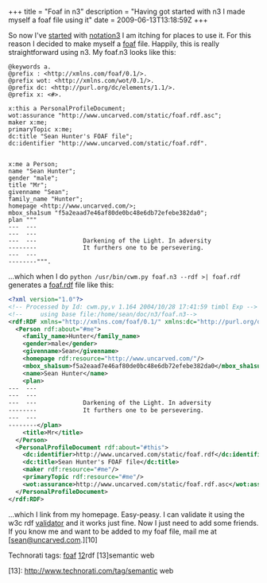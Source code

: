 +++
title = "Foaf in n3"
description = "Having got started with n3 I made myself a foaf file using it"
date = 2009-06-13T13:18:59Z
+++


So now I've [started][5] with [notation3][6] I am itching for places to use
it. For this reason I decided to make myself a [foaf][7] file. Happily,
this is really straightforward using n3. My foaf.n3 looks like this:

```n3
@keywords a.
@prefix : <http://xmlns.com/foaf/0.1/>.
@prefix wot: <http://xmlns.com/wot/0.1/>.
@prefix dc: <http://purl.org/dc/elements/1.1/>.
@prefix x: <#>.

x:this a PersonalProfileDocument;
wot:assurance "http://www.uncarved.com/static/foaf.rdf.asc";
maker x:me;
primaryTopic x:me;
dc:title "Sean Hunter's FOAF file";
dc:identifier "http://www.uncarved.com/static/foaf.rdf".


x:me a Person;
name "Sean Hunter";
gender "male";
title "Mr";
givenname "Sean";
family_name "Hunter";
homepage <http://www.uncarved.com/>;
mbox_sha1sum "f5a2eaad7e46af80de0bc48e6db72efebe382da0";
plan """
---  ---
---  ---
---  ---             Darkening of the Light. In adversity
--------             It furthers one to be persevering.
---  ---
--------""".
```

...which when I do `python /usr/bin/cwm.py foaf.n3 --rdf >| foaf.rdf`
generates a [foaf.rdf][8] file like this:

```xml
<?xml version="1.0"?>
<!-- Processed by Id: cwm.py,v 1.164 2004/10/28 17:41:59 timbl Exp -->
<!--     using base file:/home/sean/doc/n3/foaf.n3-->
<rdf:RDF xmlns="http://xmlns.com/foaf/0.1/" xmlns:dc="http://purl.org/dc/elements/1.1/" xmlns:rdf="http://www.w3.org/1999/02/22-rdf-syntax-ns#" xmlns:wot="http://xmlns.com/wot/0.1/">
  <Person rdf:about="#me">
    <family_name>Hunter</family_name>
    <gender>male</gender>
    <givenname>Sean</givenname>
    <homepage rdf:resource="http://www.uncarved.com/"/>
    <mbox_sha1sum>f5a2eaad7e46af80de0bc48e6db72efebe382da0</mbox_sha1sum>
    <name>Sean Hunter</name>
    <plan>
---  ---
---  ---
---  ---             Darkening of the Light. In adversity
--------             It furthers one to be persevering.
---  ---
--------</plan>
    <title>Mr</title>
  </Person>
  <PersonalProfileDocument rdf:about="#this">
    <dc:identifier>http://www.uncarved.com/static/foaf.rdf</dc:identifier>
    <dc:title>Sean Hunter's FOAF file</dc:title>
    <maker rdf:resource="#me"/>
    <primaryTopic rdf:resource="#me"/>
    <wot:assurance>http://www.uncarved.com/static/foaf.rdf.asc</wot:assurance>
  </PersonalProfileDocument>
</rdf:RDF>
```

...which I link from my homepage. Easy-peasy. I can validate it using
the w3c rdf [validator][9] and it works just fine. Now I just need to add
some friends. If you know me and want to be added to my foaf file, mail
me at [sean@uncarved.com.][10]

Technorati tags: [foaf][11] [12]rdf [13]semantic web

[1]: http://www.uncarved.com/articles/foaf
[2]: http://www.uncarved.com/
[3]: http://www.uncarved.com/articles/contact
[4]: http://www.uncarved.com/login/
[5]: /articles/gtd_in_n3
[6]: http://www.w3.org/2000/10/swap/Primer.html
[7]: http://www.foaf-project.org/
[8]: http://www.uncarved.com/static/foaf.rdf
[9]: http://www.w3.org/RDF/Validator/
[11]: http://www.technorati.com/tags/foaf
[12]: http://www.technorati.com/tags/rdf
[13]: http://www.technorati.com/tag/semantic web
